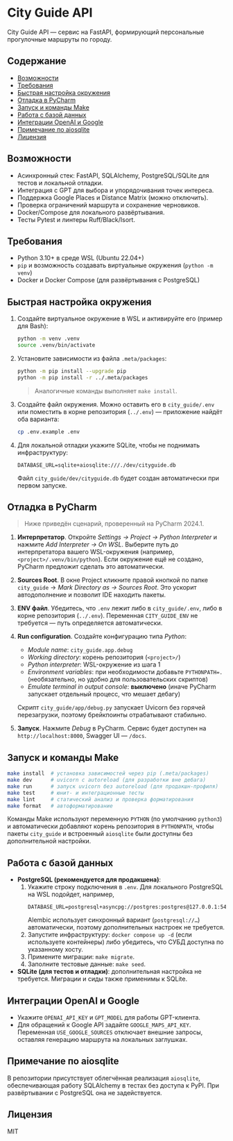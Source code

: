 # City Guide API

City Guide API — сервис на FastAPI, формирующий персональные прогулочные маршруты по городу.

## Содержание

- [Возможности](#возможности)
- [Требования](#требования)
- [Быстрая настройка окружения](#быстрая-настройка-окружения)
- [Отладка в PyCharm](#отладка-в-pycharm)
- [Запуск и команды Make](#запуск-и-команды-make)
- [Работа с базой данных](#работа-с-базой-данных)
- [Интеграции OpenAI и Google](#интеграции-openai-и-google)
- [Примечание по aiosqlite](#примечание-по-aiosqlite)
- [Лицензия](#лицензия)

## Возможности

- Асинхронный стек: FastAPI, SQLAlchemy, PostgreSQL/SQLite для тестов и локальной отладки.
- Интеграция с GPT для выбора и упорядочивания точек интереса.
- Поддержка Google Places и Distance Matrix (можно отключить).
- Проверка ограничений маршрута и сохранение черновиков.
- Docker/Compose для локального развёртывания.
- Тесты Pytest и линтеры Ruff/Black/Isort.

## Требования

- Python 3.10+ в среде WSL (Ubuntu 22.04+)
- `pip` и возможность создавать виртуальные окружения (`python -m venv`)
- Docker и Docker Compose (для развёртывания с PostgreSQL)

## Быстрая настройка окружения

1. Создайте виртуальное окружение в WSL и активируйте его (пример для Bash):
   ```bash
   python -m venv .venv
   source .venv/bin/activate
   ```
2. Установите зависимости из файла `.meta/packages`:
   ```bash
   python -m pip install --upgrade pip
   python -m pip install -r ../.meta/packages
   ```
   > Аналогичные команды выполняет `make install`.
3. Создайте файл окружения. Можно оставить его в `city_guide/.env` или поместить в корне репозитория (`../.env`) — приложение найдёт оба варианта:
   ```bash
   cp .env.example .env
   ```
4. Для локальной отладки укажите SQLite, чтобы не поднимать инфраструктуру:
   ```dotenv
   DATABASE_URL=sqlite+aiosqlite:///./dev/cityguide.db
   ```
   Файл `city_guide/dev/cityguide.db` будет создан автоматически при первом запуске.

## Отладка в PyCharm

> Ниже приведён сценарий, проверенный на PyCharm 2024.1.

1. **Интерпретатор**. Откройте *Settings → Project → Python Interpreter* и нажмите *Add Interpreter → On WSL*. Выберите путь до интерпретатора вашего WSL-окружения (например, `<project>/.venv/bin/python`). Если окружение ещё не создано, PyCharm предложит сделать это автоматически.
2. **Sources Root**. В окне Project кликните правой кнопкой по папке `city_guide` → *Mark Directory as → Sources Root*. Это ускорит автодополнение и позволит IDE находить пакеты.
3. **ENV файл**. Убедитесь, что `.env` лежит либо в `city_guide/.env`, либо в корне репозитория (`../.env`). Переменная `CITY_GUIDE_ENV` не требуется — путь определяется автоматически.
4. **Run configuration**. Создайте конфигурацию типа *Python*:
   - *Module name*: `city_guide.app.debug`
   - *Working directory*: корень репозитория (`<project>/`)
   - *Python interpreter*: WSL-окружение из шага 1
   - *Environment variables*: при необходимости добавьте `PYTHONPATH=.` (необязательно, но удобно для пользовательских скриптов)
   - *Emulate terminal in output console*: **выключено** (иначе PyCharm запускает отдельный процесс, что мешает дебагу)

   Скрипт `city_guide/app/debug.py` запускает Uvicorn без горячей перезагрузки, поэтому брейкпоинты отрабатывают стабильно.

5. **Запуск**. Нажмите *Debug* в PyCharm. Сервис будет доступен на `http://localhost:8000`, Swagger UI — `/docs`.

## Запуск и команды Make

```bash
make install  # установка зависимостей через pip (.meta/packages)
make dev      # uvicorn с autoreload (для разработки вне дебага)
make run      # запуск uvicorn без autoreload (для продакшн-профиля)
make test     # юнит- и интеграционные тесты
make lint     # статический анализ и проверка форматирования
make format   # автоформатирование
```

Команды Make используют переменную `PYTHON` (по умолчанию `python3`) и автоматически добавляют корень репозитория в `PYTHONPATH`, чтобы пакеты `city_guide` и встроенный `aiosqlite` были доступны без дополнительной настройки.

## Работа с базой данных

- **PostgreSQL (рекомендуется для продакшена)**:
  1. Укажите строку подключения в `.env`. Для локального PostgreSQL на WSL подойдет, например,
     ```dotenv
     DATABASE_URL=postgresql+asyncpg://postgres:postgres@127.0.0.1:5432/cityguide
     ```
     Alembic использует синхронный вариант (`postgresql://…`) автоматически, поэтому дополнительных настроек не требуется.
  2. Запустите инфраструктуру: `docker compose up -d` (если используете контейнеры) либо убедитесь, что СУБД доступна по указанному хосту.
  3. Примените миграции: `make migrate`.
  4. Заполните тестовые данные: `make seed`.
- **SQLite (для тестов и отладки)**: дополнительная настройка не требуется. Миграции и сиды также применимы к SQLite.

## Интеграции OpenAI и Google

- Укажите `OPENAI_API_KEY` и `GPT_MODEL` для работы GPT-клиента.
- Для обращений к Google API задайте `GOOGLE_MAPS_API_KEY`. Переменная `USE_GOOGLE_SOURCES` отключает внешние запросы, оставляя генерацию маршрута на локальных заглушках.

## Примечание по aiosqlite

В репозитории присутствует облегчённая реализация `aiosqlite`, обеспечивающая работу SQLAlchemy в тестах без доступа к PyPI. При развёртывании с PostgreSQL она не задействуется.

## Лицензия

MIT
